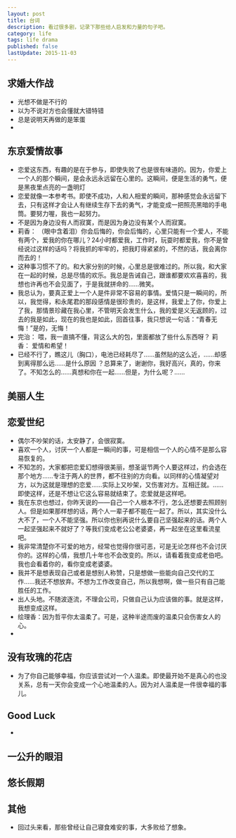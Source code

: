 ```yaml
---
layout: post
title: 台词
description: 看过很多剧，记录下那些给人启发和力量的句子吧。
category: life
tags: life drama
published: false
lastUpdate: 2015-11-03
---
```


## 求婚大作战 ##
- 光想不做是不行的
- 以为不说对方也会懂就大错特错
- 总是说明天再做的是笨蛋
- 


## 东京爱情故事 ##
- 恋爱这东西，有趣的是在于参与，即使失败了也是很有味道的。因为，你爱上一个人的那个瞬间，是会永远永远留在心里的。这瞬间，便是生活的勇气，便是黑夜里点亮的一盏明灯
- 恋爱就像一本参考书。即使不成功，人和人相爱的瞬间，那种感觉会永远留下去，只有这样才会让人有继续生存下去的勇气，才能变成一把照亮黑暗的手电筒。要努力喔，我也一起努力。
- 不是因为身边没有人而寂寞，而是因为身边没有某个人而寂寞。
- 莉香： （眼中含着泪）你会后悔的，你会后悔的，心里只能有一个爱人，不能有两个，爱我的你在哪儿？24小时都爱我，工作时，玩耍时都爱我，你不是曾经说过这样的话吗？将我抓的牢牢的，把我盯得紧紧的，不然的话，我会离你而去的！ 
- 这种事习惯不了的。和大家分别的时候，心里总是很难过的。所以我，和大家在一起的时候，总是尽情的欢乐。我总是告诫自己，跟谁都要欢欢喜喜的，我想也许再也不会见面了，于是我就拼命的……微笑。
-  我总认为，要真正爱上一个人是件非常不容易的事情。爱情只是一瞬间的，所以，我觉得，和永尾君的那段感情是很珍贵的，是这样，我爱上了你，你爱上了我，那情景珍藏在我心里，不管明天会发生什么，我的爱是义无返顾的，过去的我是如此，现在的我也是如此，回首往事，我只想说一句话：“青春无悔！”是的，无悔！ 
-  完治： 喂，我一直搞不懂，背这么大的包，里面都放了些什么东西呀？ 莉香： 爱情和希望！ 
-  已经不行了，瞧这儿（胸口），电池已经耗尽了……虽然贴的这么近，……却感到离得那么远……是什么原因 ？总算来了，谢谢你，我好高兴，真的，你来了。不知怎么的……真想和你在一起……但是，为什么呢？…… 

## 美丽人生 ##

## 恋爱世纪 ##
- 偶尔不吵架的话，太安静了，会很寂寞。
- 喜欢一个人，讨厌一个人都是一瞬间的事，可是相信一个人的心情不是那么容易恢复的。
- 不知怎的，大家都把恋爱幻想得很美丽，想圣诞节两个人要这样过，约会选在那个地方……专注于两人的世界，都不往别的方向看。以同样的心情凝望对方，以为这就是理想的恋爱……实际上又吵架，又伤害对方。互相迁就。……即使这样，还是不想让它这么容易就结束了。恋爱就是这样吧。
- 我在东京也想过，你昨天说的——自己一个人根本不行，怎么还想要去照顾别人。但是如果那样想的话，两个人一辈子都不能在一起了。所以，其实没什么大不了，一个人不能坚强。所以你也别再说什么要自己坚强起来的话。两个人一起坚强起来不就好了？等我们变成老公公老婆婆，再一起坐在这里看流星吧。
- 我非常清楚你不可爱的地方，经常也觉得你很可恶，可是无论怎样也不会讨厌你的。这样的心情，我想几十年也不会改变的。所以，请看着我变成老伯吧。我也会看着你的，看你变成老婆婆。
- 我并不是想表现自己或者是想别人称赞，只是想做一些能向自己交代的工作……我还不想放弃。不想为工作改变自己，所以我想啊，做一些只有自己能胜任的工作。
- 出人头地。不随波逐流，不理会公司，只做自己认为应该做的事。就是这样，我想变成这样。
- 绘理香：因为哲平你太温柔了。可是，这种半途而废的温柔只会伤害女人的心。
- 

## 没有玫瑰的花店 ##
- 为了你自己能够幸福，你应该尝试对一个人温柔。即使最开始不是真心的也没关系，总有一天你会变成一个心地温柔的人。因为对人温柔是一件很幸福的事儿。


## Good Luck ##
- 

## 一公升的眼泪 ##

## 悠长假期 ##

##  ##

## 其他 ##
- 回过头来看，那些曾经让自己寝食难安的事，大多败给了想象。